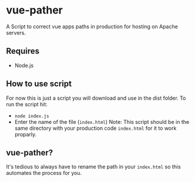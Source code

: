 # vue-pather
A Script to correct vue apps paths in production for hosting on Apache servers.

## Requires
- Node.js
## How to use script
For now this is just a script you will download and use in the dist folder.
To run the script hit:
- `node index.js`
- Enter the name of the file (`index.html`)
Note: This script should be in the same directory with your production code `index.html` for it to work proparly.

## vue-pather?
It's tedious to always have to rename the path in your `index.html` so this automates the process for you.
